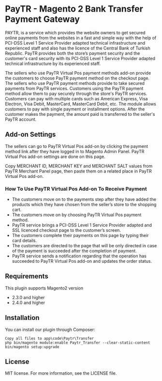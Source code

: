 # PayTR - Magento 2 Bank Transfer Payment Gateway
PAYTR, is a service which provides the website owners to get secured online payments from the websites in a fast and simple way with the help of PCI-DSS Level 1 Service Provider adapted technical infrastructure and experienced staff and also has the licence of the Central Bank of Turkish Republic. PayTR provides both the store’s payment security and the customer's card security with its PCI-DSS Level 1 Service Provider adapted technical infrastructure by its experienced staff.

The sellers who use PayTR Virtual Pos payment methods add-on provide the customers to choose PayTR payment method on the checkout page. The sellers who use PayTR payment methods provide to take secured payments from PayTR services. Customers using the PayTR payment method allow them to pay securely through the store's PayTR services. Customers can pay with multiple cards such as American Express, Visa Electron, Visa Debit, MasterCard, MasterCard Debit, etc. The module allows customers to pay with single payment or installment options. After the customer makes the payment, the amount paid is transferred to the seller's PayTR account.

## Add-on Settings
The sellers can go to PayTR Virtual Pos add-on by clicking the payment method link after they have logged in to Magento Admin Panel. PayTR Virtual Pos add-on settings are done on this page. 

Copy MERCHANT ID, MERCHANT KEY and MERCHANT SALT values from PayTR Merchant Panel page, then paste them on a related place in PayTR Virtual Pos add-on. 

### How To Use PayTR Virtual Pos Add-on To Receive Payment ###
* The customers move on to the payments step after they have added the products which they have chosen from the seller’s store to the shopping cart.
* The customers move on by choosing PayTR Virtual Pos payment method.
* PayTR service brings a PCI-DSS Level 1 Service Provider adapted and SSL licenced checkout page to the customer’s screen. 
* The customers complete their payments on this page by typing their card details. 
* The customers are directed to the page that will be only directed in case of the payment is succeeded after the completion of payment. 
* PayTR service sends a notification regarding that the operation has succeeded to PayTR Virtual Pos add-on and updates the order status. 

## Requirements
This plugin supports Magento2 version 
* 2.3.0 and higher
* 2.4.0 and higher

## Installation
You can install our plugin through Composer:
```
Copy all files to app\code\Paytr\Transfer
php bin/magento module:enable Paytr_Transfer --clear-static-content
bin/magento setup:upgrade
```

## License
MIT license. For more information, see the LICENSE file.
